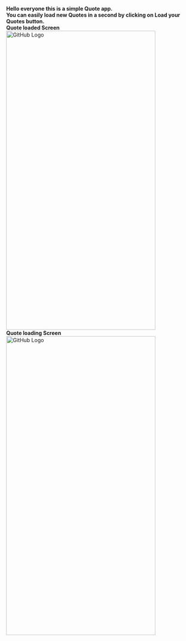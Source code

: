 **Hello everyone this is a simple Quote app.** <br>
**You can easily load new Quotes in a second by clicking on Load your Quotes button.** <br>
**Quote loaded Screen**<br>
<img src="https://github.com/SouravvSharma/QuoteApp/assets/163539928/a00dfb4c-e9aa-43de-92b6-11d9954d098c" alt="GitHub Logo" width="400" height="800"/> <br>
**Quote loading Screen**
<img src="https://github.com/SouravvSharma/QuoteApp/assets/163539928/4e255ab6-90e4-451b-8313-d049dac65475" alt="GitHub Logo" width="400" height="800"/>
